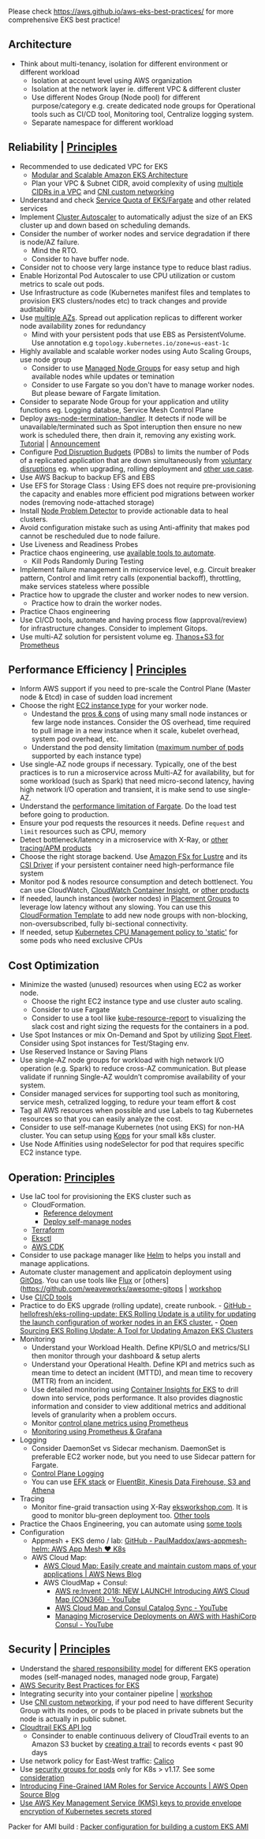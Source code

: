 Please check https://aws.github.io/aws-eks-best-practices/ for more comprehensive EKS best practice!

## Architecture

- Think about multi-tenancy, isolation for different environment or different workload
    - Isolation at account level using AWS organization
    - Isolation at the network layer ie. different VPC & different cluster
    - Use different Nodes Group (Node pool) for different purpose/category e.g. create dedicated node groups for Operational tools such as CI/CD tool, Monitoring tool, Centralize logging system. 
    - Separate namespace for different workload
 
## Reliability | [Principles](https://docs.aws.amazon.com/wellarchitected/latest/reliability-pillar/design-principles.html)

- Recommended to use dedicated VPC for EKS
  - [Modular and Scalable Amazon EKS Architecture](https://docs.aws.amazon.com/quickstart/latest/amazon-eks-architecture/welcome.html)
  - Plan your VPC & Subnet CIDR, avoid complexity of using [multiple CIDRs in a VPC](https://aws.amazon.com/premiumsupport/knowledge-center/eks-multiple-cidr-ranges/) and [CNI custom networking](https://docs.aws.amazon.com/eks/latest/userguide/cni-custom-network.html)
- Understand and check [Service Quota of EKS/Fargate](https://docs.aws.amazon.com/eks/latest/userguide/service-quotas.html) and other related services
- Implement [Cluster Autoscaler](https://aws.github.io/aws-eks-best-practices/cluster-autoscaling/) to automatically adjust the  size of an EKS cluster up and down based on scheduling demands.
- Consider the number of worker nodes and service degradation if there is node/AZ failure. 
  - Mind the RTO.
  - Consider to have buffer node. 
- Consider not to choose very large instance type to reduce blast radius.
- Enable Horizontal Pod Autoscaler to use CPU utilization  or custom metrics to scale out pods.
- Use Infrastructure as code (Kubernetes manifest files and templates to provision EKS clusters/nodes etc) to track changes and  provide auditability
- Use [multiple AZs](https://aws.amazon.com/blogs/containers/amazon-eks-cluster-multi-zone-auto-scaling-groups/). Spread out application replicas to different worker node  availability zones for redundancy
  - Mind with your persistent pods that use EBS as PersistentVolume. Use annotation e.g `topology.kubernetes.io/zone=us-east-1c`
- Highly available and scalable worker nodes using Auto Scaling Groups, use node group
  - Consider to use [Managed Node Groups](https://docs.aws.amazon.com/eks/latest/userguide/managed-node-groups.html) for easy setup and high available nodes while updates or temination
  - Consider to use Fargate so you don't have to manage worker nodes. But please beware of Fargate limitation.
- Consider to separate Node Group for your application and utility functions eg. Logging databse, Service Mesh Control Plane
- Deploy [aws-node-termination-handler](https://github.com/aws/aws-node-termination-handler). It detects if node will be unavailable/terminated such as Spot interuption then ensure no new work is scheduled there, then drain it, removing any existing work. [Tutorial](https://eksworkshop.com/beginner/150_spotworkers/deployhandler/) | [Announcement](https://aws.amazon.com/about-aws/whats-new/2019/11/aws-supports-automated-draining-for-spot-instance-nodes-on-kubernetes/)
- Configure [Pod Disruption Budgets](https://kubernetes.io/docs/concepts/workloads/pods/disruptions/) (PDBs) to limits the number of Pods of a replicated application that are down simultaneously from [voluntary disruptions](https://kubernetes.io/docs/concepts/workloads/pods/disruptions/#voluntary-and-involuntary-disruptions) eg. when upgrading, rolling deployment and [other use case](https://kubernetes.io/docs/tasks/run-application/configure-pdb/#think-about-how-your-application-reacts-to-disruptions). 
- Use AWS Backup to backup EFS and EBS
- Use EFS for Storage Class : Using EFS does not require pre-provisioning the  capacity and enables more efficient pod migrations between worker nodes  (removing node-attached  storage)
- Install [Node Problem Detector](https://github.com/kubernetes/node-problem-detector) to provide actionable data  to heal clusters.
- Avoid configuration mistake such as using Anti-affinity that makes pod cannot be rescheduled due to node failure.
- Use Liveness and Readiness Probes
- Practice chaos engineering, use [available tools to automate](https://landscape.cncf.io/category=chaos-engineering&format=card-mode&grouping=category).
  - Kill Pods Randomly During Testing
- Implement failure management in microservice level, e.g. Circuit breaker pattern, Control and limit retry calls (exponential backoff), throttling, make services stateless where possible
- Practice how to upgrade the cluster and worker nodes to new version.
  - Practice how to drain the worker nodes.
- Practice Chaos engineering
- Use CI/CD tools, automate and having process flow (approval/review) for infrastructure changes. Consider to implement Gitops.
- Use multi-AZ solution for persistent volume eg. [Thanos+S3 for Prometheus](https://aws.amazon.com/blogs/opensource/improving-ha-and-long-term-storage-for-prometheus-using-thanos-on-eks-with-s3/)

## Performance Efficiency | [Principles](https://docs.aws.amazon.com/wellarchitected/latest/performance-efficiency-pillar/design-principles.html)

- Inform AWS support if you need to pre-scale the Control Plane (Master node & Etcd) in case of sudden load increment
- Choose the right [EC2 instance type](https://aws.amazon.com/ec2/instance-types/) for your worker node.
  - Undestand the [pros & cons](https://learnk8s.io/kubernetes-node-size) of using many small node instances or few large node instances. Consider the OS overhead, time required to pull image in a new instance when it scale, kubelet overhead, system pod overhead, etc.  
  - Understand the pod density limitation ([maximum number of pods](https://github.com/awslabs/amazon-eks-ami/blob/master/files/eni-max-pods.txt) supported by each instance type)
- Use single-AZ node groups if necessary. Typically, one of the best practices is to run a microservice across Multi-AZ for availability, but for some workload (such as Spark) that need micro-second latency, having high network I/O operation and transient, it is make send to use single-AZ.
- Understand the [performance limitation of Fargate](https://github.com/aws/containers-roadmap/issues/715). Do the load test before going to production.
- Ensure your pod requests the resources it needs. Define `request` and `limit` resources such as CPU, memory
- Detect bottleneck/latency in a microservice with X-Ray, or [other tracing/APM products](https://landscape.cncf.io/category=tracing&format=card-mode&grouping=category)
- Choose the right storage backend. Use [Amazon FSx for Lustre](https://aws.amazon.com/fsx/lustre/) and its [CSI Driver](https://github.com/kubernetes-sigs/aws-fsx-csi-driver) if your persistent container need high-performance file system
- Monitor pod & nodes resource consumption and detech bottlenect. You can use CloudWatch, [CloudWatch Container Insight](https://docs.aws.amazon.com/AmazonCloudWatch/latest/monitoring/ContainerInsights.html), or [other products](https://landscape.cncf.io/category=monitoring&format=card-mode&grouping=category)
- If needed, launch instances (worker nodes) in [Placement Groups](https://docs.aws.amazon.com/AWSEC2/latest/UserGuide/placement-groups.html) to leverage low latency without any slowing. You can use this [CloudFormation Template](https://github.com/aws-samples/aws-eks-deep-learning-benchmark/blob/master/blog-post-sample/eks_cluster/amazon-eks-nodegroup-placementgroup.yaml) to add new node groups with non-blocking, non-oversubscribed, fully bi-sectional connectivity.
- If needed, setup [Kubernetes CPU Management policy to 'static'](https://kubernetes.io/docs/tasks/administer-cluster/cpu-management-policies/#cpu-management-policies) for some pods who need exclusive CPUs 
 
## Cost Optimization

- Minimize the wasted (unused) resources when using EC2 as worker node. 
  - Choose the right EC2 instance type and use cluster auto scaling. 
  - Consider to use Fargate 
  - Consider to use a tool like [kube-resource-report](https://github.com/hjacobs/kube-resource-report) to visualizing the slack cost and right sizing the requests for the containers in a pod.
- Use Spot Instances or mix On-Demand and Spot by utilizing [Spot Fleet](https://aws.amazon.com/blogs/aws/ec2-fleet-manage-thousands-of-on-demand-and-spot-instances-with-one-request/). Consider using Spot instances for Test/Staging env.
- Use Reserved Instance or Saving Plans
- Use single-AZ node groups for workload with high network I/O operation (e.g. Spark) to reduce cross-AZ communication. But please validate if running Single-AZ wouldn’t compromise availability of your system.
- Consider managed services for supporting tool such as monitoring, service mesh, cetralized logging, to redure your team effort & cost
- Tag all AWS resources when possible and use Labels to tag Kubernetes resources so that you can easily analyze the cost.
- Consider to use self-manage Kubernetes (not using EKS) for non-HA cluster. You can setup using [Kops](https://github.com/kubernetes/kops) for your small k8s cluster. 
- Use Node Affinities using nodeSelector for pod that requires specific EC2 instance type.
 
## Operation: [Principles](https://docs.aws.amazon.com/wellarchitected/latest/operational-excellence-pillar/design-principles.html)

- Use IaC tool for provisioning the EKS cluster such as
  - CloudFormation. 
    - [Reference deloyment](https://aws.amazon.com/quickstart/architecture/amazon-eks/)
    - [Deploy self-manage nodes](https://amazon-eks.s3.us-west-2.amazonaws.com/cloudformation/2020-08-12/amazon-eks-nodegroup.yaml)
  - [Terraform](https://learn.hashicorp.com/tutorials/terraform/eks) 
  - [Eksctl](https://eksctl.io/)
  - [AWS CDK](https://medium.com/faun/spawning-an-autoscaling-eks-cluster-52977aa8b467)
- Consider to use package manager like [Helm](https://docs.aws.amazon.com/eks/latest/userguide/helm.html) to helps you install and manage applications.
- Automate cluster management and applicatoin deployment using [GitOps](https://www.weave.works/technologies/gitops/). You can use tools like [Flux](https://fluxcd.io/) or [others](https://github.com/weaveworks/awesome-gitops | [workshop](https://www.eksworkshop.com/intermediate/260_weave_flux/)
- Use [CI/CD tools](https://landscape.cncf.io/category=continuous-integration-delivery&format=card-mode&grouping=category)
- Practice to do EKS upgrade (rolling update), create runbook.
      - [GitHub - hellofresh/eks-rolling-update: EKS Rolling Update is a utility for updating the launch configuration of worker nodes in an EKS cluster.](https://github.com/hellofresh/eks-rolling-update)
      - [Open Sourcing EKS Rolling Update: A Tool for Updating Amazon EKS Clusters](https://engineering.hellofresh.com/open-sourcing-eks-rolling-update-a-tool-for-updating-amazon-eks-clusters-5cef5b497a95)
- Monitoring
  - Understand your Workload Health. Define KPI/SLO and metrics/SLI then monitor through your dashboard & setup alerts
  - Understand your Operational Health. Define KPI and metrics such as mean time to detect an incident (MTTD), and mean time to recovery (MTTR) from an incident. 
  - Use detailed monitoring using [Container Insights for EKS](https://docs.aws.amazon.com/en_pv/AmazonCloudWatch/latest/monitoring/Container-Insights-setup-EKS-quickstart.html) to drill down into service, pods performance. It also provides diagnostic information and consider to view additional metrics and additional levels of granularity when a problem occurs.
  - Monitor [control plane metrics using Prometheus](https://docs.aws.amazon.com/en_pv/eks/latest/userguide/prometheus.html)
  - [Monitoring using Prometheus & Grafana](https://www.eksworkshop.com/intermediate/240_monitoring/)
- Logging
  - Consider DaemonSet vs Sidecar mechanism. DaemonSet is preferable EC2 worker node, but you need to use Sidecar pattern for Fargate.
  - [Control Plane Logging](https://docs.aws.amazon.com/en_pv/eks/latest/userguide/control-plane-logs.html)
  - You can use [EFK stack](https://www.eksworkshop.com/intermediate/230_logging/) or [FluentBit, Kinesis Data Firehouse, S3 and Athena](https://aws.amazon.com/blogs/opensource/centralized-container-logging-fluent-bit/)
- Tracing
  - Monitor fine-graid transaction using X-Ray [eksworkshop.com](https://eksworkshop.com/x-ray/). It is good to monitor blu-green deployment too. [Other tools](https://landscape.cncf.io/category=tracing&format=card-mode&grouping=category)
- Practice the Chaos Engineering, you can automate using [some tools](https://landscape.cncf.io/category=chaos-engineering&format=card-mode&grouping=category)
- Configuration
  - Appmesh + EKS demo / lab: [GitHub - PaulMaddox/aws-appmesh-helm: AWS App Mesh ❤ K8s](https://github.com/PaulMaddox/aws-appmesh-helm)    
  - AWS Cloud Map:
    - [AWS Cloud Map: Easily create and maintain custom maps of your applications | AWS News Blog](https://aws.amazon.com/blogs/aws/aws-cloud-map-easily-create-and-maintain-custom-maps-of-your-applications/)
    - AWS CloudMap + Consul:
      - [AWS re:Invent 2018: NEW LAUNCH! Introducing AWS Cloud Map (CON366) - YouTube](https://youtu.be/fMGd9IUaotE?t=1982)
      - [AWS Cloud Map and Consul Catalog Sync - YouTube](https://www.youtube.com/watch?v=203K6JIpYcI)
      - [Managing Microservice Deployments on AWS with HashiCorp Consul - YouTube](https://www.youtube.com/watch?v=gZLbF26hBps)

## Security | [Principles](https://docs.aws.amazon.com/wellarchitected/latest/security-pillar/design-principles.html)

- Understand the [shared responsibility model](https://aws.amazon.com/blogs/containers/introducing-cis-amazon-eks-benchmark/) for different EKS operation modes (self-managed nodes, managed node group, Fargate)
- [AWS Security Best Practices for EKS](https://aws.github.io/aws-eks-best-practices/) 
- Integrating security into your container pipeline | [workshop](https://container-devsecops.awssecworkshops.com/)
- Use [CNI custom networking](https://docs.aws.amazon.com/eks/latest/userguide/cni-custom-network.html), if your pod need to have different Security Group with its nodes, or pods to be placed in private subnets but the node is actually in public subnet.
- [Cloudtrail EKS API log](https://docs.aws.amazon.com/en_pv/eks/latest/userguide/logging-using-cloudtrail.html)
  - Consinder to enable continuous delivery of CloudTrail events to an Amazon S3 bucket by [creating a trail](https://docs.aws.amazon.com/awscloudtrail/latest/userguide/cloudtrail-create-and-update-a-trail.html) to records events < past 90 days
- Use network policy for East-West traffic: [Calico](https://docs.aws.amazon.com/en_pv/eks/latest/userguide/calico.html) 
- Use [security groups for pods](https://aws.amazon.com/blogs/containers/introducing-security-groups-for-pods/) only for K8s > v1.17. See some [consideration](https://docs.aws.amazon.com/eks/latest/userguide/security-groups-for-pods.html)
- [Introducing Fine-Grained IAM Roles for Service Accounts | AWS Open Source Blog](https://aws.amazon.com/blogs/opensource/introducing-fine-grained-iam-roles-service-accounts/)
- [Use AWS Key Management Service (KMS) keys to provide envelope encryption of Kubernetes secrets stored](https://aws.amazon.com/blogs/containers/using-eks-encryption-provider-support-for-defense-in-depth/)

Packer for AMI build : [Packer configuration for building a custom EKS AMI](https://github.com/awslabs/amazon-eks-ami)
